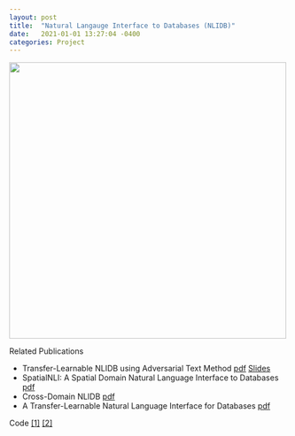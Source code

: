 ```yaml
---
layout: post
title:  "Natural Langauge Interface to Databases (NLIDB)"
date:   2021-01-01 13:27:04 -0400
categories: Project
---
```


<img src="{{ site.url }}{{ site.baseurl }}/images/nlidb.png" width="500"><br>

Related Publications
- Transfer-Learnable NLIDB using Adversarial Text Method <a href="https://ieeexplore.ieee.org/abstract/document/9101534">pdf</a> <a href="{{ site.url }}{{ site.baseurl }}/images/icde.pptx">Slides</a> 
- SpatialNLI: A Spatial Domain Natural Language Interface to Databases <a href="https://arxiv.org/abs/1908.10917">pdf</a>
- Cross-Domain NLIDB <a href="http://ceur-ws.org/Vol-2399/paper14.pdf">pdf</a>
- A Transfer-Learnable Natural Language Interface for Databases <a href="https://arxiv.org/abs/1809.02649">pdf</a>

Code [[1]](https://github.com/VV123/NLIDB) [[2]](https://github.com/jzl0166/SpatialNLI)


